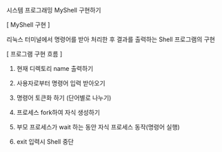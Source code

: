 시스템 프로그래밍 MyShell 구현하기 

[ MyShell 구현 ]

리눅스 터미널에서 명령어를 받아 처리한 후 결과를 출력하는 Shell 프로그램의 구현

 

[ 프로그램 구현 흐름 ]
 

1. 현재 디렉토리 name 출력하기 

2. 사용자로부터 명령어 입력 받아오기 

3. 명령어 토큰화 하기 (단어별로 나누기)

4. 프로세스 fork하여 자식 생성하기 

5. 부모 프로세스가 wait 하는 동안 자식 프로세스 동작(명령어 실행)

6. exit 입력시 Shell 중단

 

